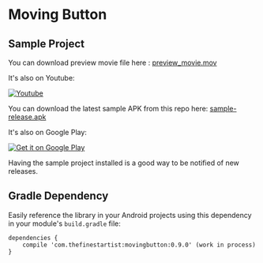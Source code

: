 # Moving Button

## Sample Project

You can download preview movie file here : [preview_movie.mov](https://github.com/thefinestartist/movingbutton/raw/master/etc/preview_movie.mov)

It's also on Youtube:

<a href="http://www.youtube.com/watch?v=myheMkavjzk">
  <img alt="Youtube"
       src="http://www.youtube.com/yt/brand/media/image/yt-brand-devices-youtube-logo.png" />
</a>


You can download the latest sample APK from this repo here: [sample-release.apk](https://github.com/thefinestartist/movingbutton/raw/master/sample/sample-release.apk)

It's also on Google Play:

<a href="https://play.google.com/store/apps/details?id=com.thefinestartist.movingbutton.sample">
  <img alt="Get it on Google Play"
       src="https://developer.android.com/images/brand/en_generic_rgb_wo_60.png" />
</a>

Having the sample project installed is a good way to be notified of new releases.

## Gradle Dependency

Easily reference the library in your Android projects using this dependency in your module's `build.gradle` file:

```Gradle
dependencies {
    compile 'com.thefinestartist:movingbutton:0.9.0' (work in process)
}
```